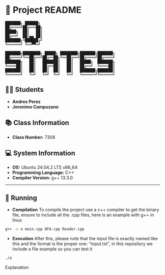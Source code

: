 # 📌 Project README
```
███████╗ ██████╗     
██╔════╝██╔═══██╗    
█████╗  ██║   ██║    
██╔══╝  ██║▄▄ ██║    
███████╗╚██████╔╝    
╚══════╝ ╚══▀▀═╝     

███████╗████████╗ █████╗ ████████╗███████╗███████╗
██╔════╝╚══██╔══╝██╔══██╗╚══██╔══╝██╔════╝██╔════╝
███████╗   ██║   ███████║   ██║   █████╗  ███████╗
╚════██║   ██║   ██╔══██║   ██║   ██╔══╝  ╚════██║
███████║   ██║   ██║  ██║   ██║   ███████╗███████║
╚══════╝   ╚═╝   ╚═╝  ╚═╝   ╚═╝   ╚══════╝╚══════╝
```
## 👨‍🎓 Students
- **Andres Perez**  
- **Jeronimo Campuzano** 

## 📚 Class Information
- **Class Number:** 7308  

## 💻 System Information
- **OS:** Ubuntu 24.04.2 LTS x86_64  
- **Programming Language:** C++  
- **Compiler Version:** g++ 13.3.0  

---

## 🚀 Running 
- **Compilation** To compile the project use a c++ compiler to get the binary file, ensure to include all the .cpp files, here is an example with g++ in linux
```bash
g++ -o a main.cpp DFA.cpp Reader.cpp
```
- **Execution** After this, please note that the input file is exactly named like this and the format is the proper one: "input.txt", in this repository we include a file example so you can test it
```bash
./a
```

Explanation
